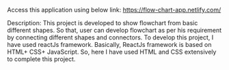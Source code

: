 Access this application using below link:
https://flow-chart-app.netlify.com/

Description:
This project is developed to show flowchart from basic different shapes. So that, user can develop flowchart as per his requirement by connecting different shapes and connectors. To develop this project, I have used reactJs framework. Basically, ReactJs framework is based on HTML+ CSS+ JavaScript. So, here I have used HTML and CSS extensively to complete this project.
